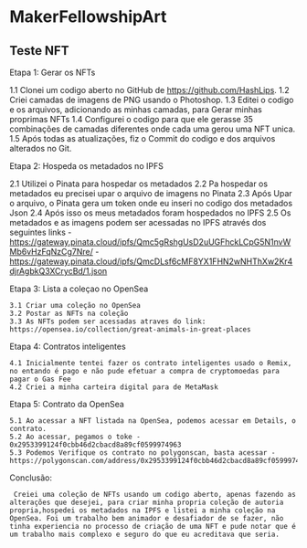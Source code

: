 # MakerFellowshipArt

## Teste NFT

Etapa 1: Gerar os NFTs

  1.1 Clonei um codigo aberto no GitHub de https://github.com/HashLips.
  1.2 Criei camadas de imagens de PNG usando o Photoshop.
  1.3 Editei o codigo e os arquivos, adicionando as minhas camadas, para Gerar minhas proprimas NFTs
  1.4 Configurei o codigo para que ele gerasse 35 combinações de camadas diferentes onde cada uma gerou uma NFT unica.
  1.5 Após todas as atualizações, fiz o Commit do codigo e dos arquivos alterados no Git.
  
Etapa 2: Hospeda os metadados no IPFS

  2.1 Utilizei o Pinata para hospedar os metadados
  2.2 Pa hospedar os metadados eu precisei upar o arquivo de imagens no Pinata
  2.3 Após Upar o arquivo, o Pinata gera um token onde eu inseri no codigo dos metadados Json
  2.4 Após isso os meus metadados foram hospedados no IPFS
  2.5 Os metadados e as imagens podem ser acessadas no IPFS através dos seguintes links - https://gateway.pinata.cloud/ipfs/Qmc5gRshgUsD2uUGFhckLCpG5N1nvWMb6vHzFqNzCg7Nre/ - https://gateway.pinata.cloud/ipfs/QmcDLsf6cMF8YX1FHN2wNHThXw2Kr4djrAgbkQ3XCrycBd/1.json
  
  Etapa 3: Lista a coleçao no OpenSea
  
    3.1 Criar uma coleção no OpenSea
    3.2 Postar as NFTs na coleção 
    3.3 As NFTs podem ser acessadas atraves do link: https://opensea.io/collection/great-animals-in-great-places
    
  Etapa 4: Contratos inteligentes
  
    4.1 Inicialmente tentei fazer os contrato inteligentes usado o Remix, no entando é pago e não pude efetuar a compra de cryptomoedas para pagar o Gas Fee
    4.2 Criei a minha carteira digital para de MetaMask
  
  Etapa 5: Contrato da OpenSea
  
    5.1 Ao acessar a NFT listada na OpenSea, podemos acessar em Details, o contrato.
    5.2 Ao acessar, pegamos o toke - 0x2953399124f0cbb46d2cbacd8a89cf0599974963
    5.3 Podemos Verifique os contrato no polygonscan, basta acessar - https://polygonscan.com/address/0x2953399124f0cbb46d2cbacd8a89cf0599974963
    
  Conclusão:
    
     Creiei uma coleção de NFTs usando um codigo aberto, apenas fazendo as alterações que desejei, para criar minha propria coleção de autoria propria,hospedei os metadados na IPFS e listei a minha coleção na OpenSea. Foi um trabalho bem animador e desafiador de se fazer, não tinha experiencia no processo de criação de uma NFT e pude notar que é um trabalho mais complexo e seguro do que eu acreditava que seria. 
 

